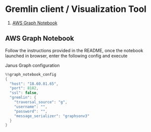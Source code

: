 # Gremlin client / Visualization Tool

1. [AWS Graph Notebook](https://github.com/aws/graph-notebook)

## AWS Graph Notebook

Follow the instructions provided in the README, once the notebook launched in browser, enter the following config and execute

Janus Graph configuration

```groovy
%%graph_notebook_config
{
  "host": "18.60.81.65",
  "port": 8182,
  "ssl": false,
  "gremlin": {
    "traversal_source": "g",
    "username": "",
    "password": "",
    "message_serializer": "graphsonv3"
  }
}
```
